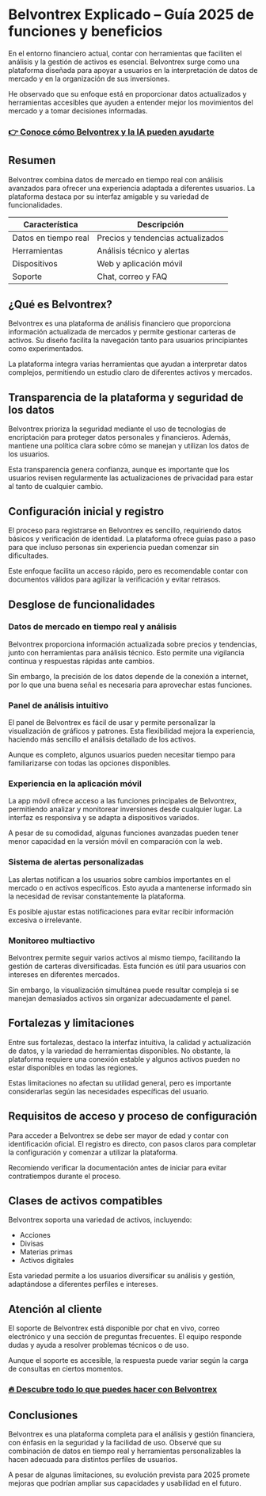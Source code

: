 # Belvontrex Explicado – Guía 2025 de funciones y beneficios
 

En el entorno financiero actual, contar con herramientas que faciliten el análisis y la gestión de activos es esencial. Belvontrex surge como una plataforma diseñada para apoyar a usuarios en la interpretación de datos de mercado y en la organización de sus inversiones.

He observado que su enfoque está en proporcionar datos actualizados y herramientas accesibles que ayuden a entender mejor los movimientos del mercado y a tomar decisiones informadas.

### [👉 Conoce cómo Belvontrex y la IA pueden ayudarte](https://tinyurl.com/2vur7cp8)
## Resumen

Belvontrex combina datos de mercado en tiempo real con análisis avanzados para ofrecer una experiencia adaptada a diferentes usuarios. La plataforma destaca por su interfaz amigable y su variedad de funcionalidades.

| Característica        | Descripción                          |
|----------------------|------------------------------------|
| Datos en tiempo real | Precios y tendencias actualizados  |
| Herramientas         | Análisis técnico y alertas          |
| Dispositivos         | Web y aplicación móvil              |
| Soporte              | Chat, correo y FAQ                  |

## ¿Qué es Belvontrex?

Belvontrex es una plataforma de análisis financiero que proporciona información actualizada de mercados y permite gestionar carteras de activos. Su diseño facilita la navegación tanto para usuarios principiantes como experimentados.

La plataforma integra varias herramientas que ayudan a interpretar datos complejos, permitiendo un estudio claro de diferentes activos y mercados.

## Transparencia de la plataforma y seguridad de los datos

Belvontrex prioriza la seguridad mediante el uso de tecnologías de encriptación para proteger datos personales y financieros. Además, mantiene una política clara sobre cómo se manejan y utilizan los datos de los usuarios.

Esta transparencia genera confianza, aunque es importante que los usuarios revisen regularmente las actualizaciones de privacidad para estar al tanto de cualquier cambio.

## Configuración inicial y registro

El proceso para registrarse en Belvontrex es sencillo, requiriendo datos básicos y verificación de identidad. La plataforma ofrece guías paso a paso para que incluso personas sin experiencia puedan comenzar sin dificultades.

Este enfoque facilita un acceso rápido, pero es recomendable contar con documentos válidos para agilizar la verificación y evitar retrasos.

## Desglose de funcionalidades

### Datos de mercado en tiempo real y análisis

Belvontrex proporciona información actualizada sobre precios y tendencias, junto con herramientas para análisis técnico. Esto permite una vigilancia continua y respuestas rápidas ante cambios.

Sin embargo, la precisión de los datos depende de la conexión a internet, por lo que una buena señal es necesaria para aprovechar estas funciones.

### Panel de análisis intuitivo

El panel de Belvontrex es fácil de usar y permite personalizar la visualización de gráficos y patrones. Esta flexibilidad mejora la experiencia, haciendo más sencillo el análisis detallado de los activos.

Aunque es completo, algunos usuarios pueden necesitar tiempo para familiarizarse con todas las opciones disponibles.

### Experiencia en la aplicación móvil

La app móvil ofrece acceso a las funciones principales de Belvontrex, permitiendo analizar y monitorear inversiones desde cualquier lugar. La interfaz es responsiva y se adapta a dispositivos variados.

A pesar de su comodidad, algunas funciones avanzadas pueden tener menor capacidad en la versión móvil en comparación con la web.

### Sistema de alertas personalizadas

Las alertas notifican a los usuarios sobre cambios importantes en el mercado o en activos específicos. Esto ayuda a mantenerse informado sin la necesidad de revisar constantemente la plataforma.

Es posible ajustar estas notificaciones para evitar recibir información excesiva o irrelevante.

### Monitoreo multiactivo

Belvontrex permite seguir varios activos al mismo tiempo, facilitando la gestión de carteras diversificadas. Esta función es útil para usuarios con intereses en diferentes mercados.

Sin embargo, la visualización simultánea puede resultar compleja si se manejan demasiados activos sin organizar adecuadamente el panel.

## Fortalezas y limitaciones

Entre sus fortalezas, destaco la interfaz intuitiva, la calidad y actualización de datos, y la variedad de herramientas disponibles. No obstante, la plataforma requiere una conexión estable y algunos activos pueden no estar disponibles en todas las regiones.

Estas limitaciones no afectan su utilidad general, pero es importante considerarlas según las necesidades específicas del usuario.

## Requisitos de acceso y proceso de configuración

Para acceder a Belvontrex se debe ser mayor de edad y contar con identificación oficial. El registro es directo, con pasos claros para completar la configuración y comenzar a utilizar la plataforma.

Recomiendo verificar la documentación antes de iniciar para evitar contratiempos durante el proceso.

## Clases de activos compatibles

Belvontrex soporta una variedad de activos, incluyendo:

- Acciones  
- Divisas  
- Materias primas  
- Activos digitales  

Esta variedad permite a los usuarios diversificar su análisis y gestión, adaptándose a diferentes perfiles e intereses.

## Atención al cliente

El soporte de Belvontrex está disponible por chat en vivo, correo electrónico y una sección de preguntas frecuentes. El equipo responde dudas y ayuda a resolver problemas técnicos o de uso.

Aunque el soporte es accesible, la respuesta puede variar según la carga de consultas en ciertos momentos.

### [🔥 Descubre todo lo que puedes hacer con Belvontrex](https://tinyurl.com/2vur7cp8)
## Conclusiones

Belvontrex es una plataforma completa para el análisis y gestión financiera, con énfasis en la seguridad y la facilidad de uso. Observé que su combinación de datos en tiempo real y herramientas personalizables la hacen adecuada para distintos perfiles de usuarios.

A pesar de algunas limitaciones, su evolución prevista para 2025 promete mejoras que podrían ampliar sus capacidades y usabilidad en el futuro.